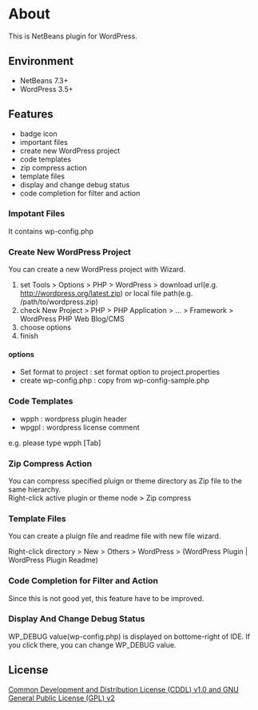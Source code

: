 # About
This is NetBeans plugin for WordPress.

## Environment
- NetBeans 7.3+
- WordPress 3.5+

## Features
- badge icon
- important files
- create new WordPress project
- code templates
- zip compress action
- template files
- display and change debug status
- code completion for filter and action

### Impotant Files
It contains wp-config.php

### Create New WordPress Project
You can create a new WordPress project with Wizard.

1. set Tools > Options > PHP > WordPress > download url(e.g. http://wordpress.org/latest.zip) or local file path(e.g. /path/to/wordpress.zip)
2. check New Project > PHP > PHP Application > ... > Framework > WordPress PHP Web Blog/CMS
3. choose options
4. finish

#### options
- Set format to project : set format option to project.properties
- create wp-config.php : copy from wp-config-sample.php

### Code Templates
- wpph : wordpress plugin header
- wpgpl : wordpress license comment

e.g. please type wpph [Tab]

### Zip Compress Action
You can compress specified pluign or theme directory as Zip file to the same hierarchy.  
Right-click active plugin or theme node > Zip compress

### Template Files
You can create a pluign file and readme file with new file wizard.

Right-click directory > New > Others > WordPress > (WordPress Plugin | WordPress Plugin Readme)

### Code Completion for Filter and Action
Since this is not good yet, this feature have to be improved.

### Display And Change Debug Status
WP_DEBUG value(wp-config.php) is displayed on bottome-right of IDE. 
If you click there, you can change WP_DEBUG value.

## License
[Common Development and Distribution License (CDDL) v1.0 and GNU General Public License (GPL) v2](http://netbeans.org/cddl-gplv2.html)
